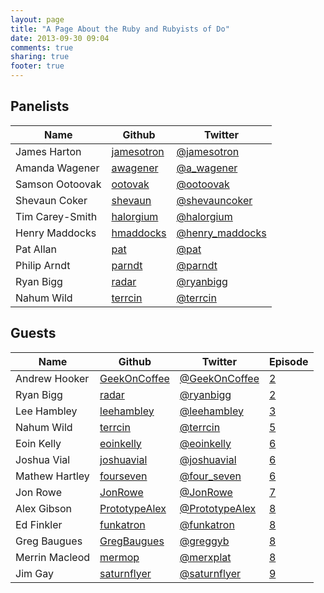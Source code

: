 ```yaml
---
layout: page
title: "A Page About the Ruby and Rubyists of Do"
date: 2013-09-30 09:04
comments: true
sharing: true
footer: true
---
```


## Panelists

Name            | Github | Twitter
----            | ------ | ------
James Harton	| [jamesotron](https://github.com/jamesotron) | [@jamesotron](https://twitter.com/jamesotron)
Amanda Wagener	| [awagener](https://github.com/awagener)     | [@a_wagener](https://twitter.com/a_wagener)
Samson Ootoovak | [ootovak](https://github.com/ootoovak)      | [@ootoovak](https://twitter.com/ootoovak)
Shevaun Coker   | [shevaun](https://github.com/shevaun)       | [@shevauncoker](https://twitter.com/shevauncoker)
Tim Carey-Smith	| [halorgium](https://github.com/halorgium)   | [@halorgium](https://twitter.com/halorgium)
Henry Maddocks	| [hmaddocks](https://github.com/hmaddocks)   | [@henry_maddocks](https://twitter.com/henry_maddocks)
Pat Allan       | [pat](https://github.com/pat)               | [@pat](https://twitter.com/pat)
Philip Arndt	| [parndt](https://github.com/parndt)	      | [@parndt](https://twitter.com/parndt)
Ryan Bigg       | [radar](https://github.com/radar)           | [@ryanbigg](https://twitter.com/ryanbigg)
Nahum Wild      | [terrcin](https://github.com/terrcin)       | [@terrcin](https://twitter.com/terrcin)

## Guests
Name            | Github | Twitter | Episode
----            | ------ | ------  | -------
Andrew Hooker	| [GeekOnCoffee](https://github.com/GeekOnCoffee)   | [@GeekOnCoffee](https://twitter.com/GeekOnCoffee) | [2](/blog/2013/10/18/show-2-a-globally-distributed-team/)
Ryan Bigg       | [radar](https://github.com/radar)                 | [@ryanbigg](https://twitter.com/ryanbigg)         | [2](/blog/2013/10/18/show-2-a-globally-distributed-team/)
Lee Hambley     | [leehambley](https://github.com/leehambley)       | [@leehambley](https://twitter.com/leehambley)     | [3](/blog/2013/11/01/show-3-capistrano-with-lee-hanbley/)
Nahum Wild      | [terrcin](https://github.com/terrcin)             | [@terrcin](https://twitter.com/terrcin)           | [5](/blog/2013/12/04/show-5-ruby-community-with-nahum-wild/)
Eoin Kelly      | [eoinkelly](https://github.com/eoinkelly)         | [@eoinkelly](https://twitter.com/eoinkelly)       | [6](/blog/2013/12/16/show-6-teaching-ruby/)
Joshua Vial     | [joshuavial](https://github.com/joshuavial)       | [@joshuavial](https://twitter.com/joshuavial)     | [6](/blog/2013/12/16/show-6-teaching-ruby/)
Mathew Hartley  | [fourseven](https://github.com/fourseven)         | [@four_seven](https://twitter.com/four_seven)     | [6](/blog/2013/12/16/show-6-teaching-ruby/)
Jon Rowe        | [JonRowe](https://github.com/JonRowe)             | [@JonRowe](https://twitter.com/JonRowe)           | [7](/blog/2014/01/10/show-7-rspec-3-with-jon-rowe/)
Alex Gibson     | [PrototypeAlex](https://github.com/PrototypeAlex) | [@PrototypeAlex](https://twitter.com/PrototypeAlex) | [8](/blog/2014/01/28/show-8-mental-illness-with-greg-baugues-and-ed-finkler/)
Ed Finkler      | [funkatron](https://github.com/funkatron)         | [@funkatron](https://twitter.com/funkatron)       | [8](/blog/2014/01/28/show-8-mental-illness-with-greg-baugues-and-ed-finkler/)
Greg Baugues    | [GregBaugues](https://github.com/GregBaugues)     | [@greggyb](https://twitter.com/greggyb)           | [8](/blog/2014/01/28/show-8-mental-illness-with-greg-baugues-and-ed-finkler/)
Merrin Macleod  | [mermop](https://github.com/mermop)               | [@merxplat](https://twitter.com/merxplat)         | [8](/blog/2014/01/28/show-8-mental-illness-with-greg-baugues-and-ed-finkler/)
Jim Gay         | [saturnflyer](https://github.com/saturnflyer)     | [@saturnflyer](https://twitter.com/saturnflyer)   | [9](/blog/2014/02/10/show-9-dci-with-jim-gay-and-craig-ambrose/)

